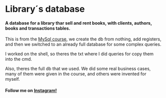# Library´s database
#### A database for a library thar sell and rent books, with clients, authors, books and transactions tables.

This is from the [MySql course][2], we create the db from nothing, add registers, and then we switched to an already full database for some complex queries.

I worked on the shell, so theres the txt where I did queries for copy them into the cmd.

Also, theres the full db that we used. We did some real business cases, many of them were given in the course, and others were invented for myself.

#### Follow me on [Instagram!][1]
[1]: https://www.instagram.com/nicolasterroni/ "ig"
[2]: https://platzi.com/clases/sql-mysql/ "MySql course"
